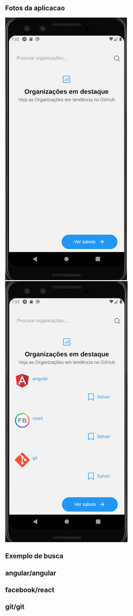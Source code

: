 ## Fotos da aplicacao

<div>
  <img src="./src/assets/PhotoApplication/mobile1.png" />
  <img src="./src/assets/PhotoApplication/mobile2.png" />
</div>

## Exemplo de busca

## angular/angular

## facebook/react

## git/git
